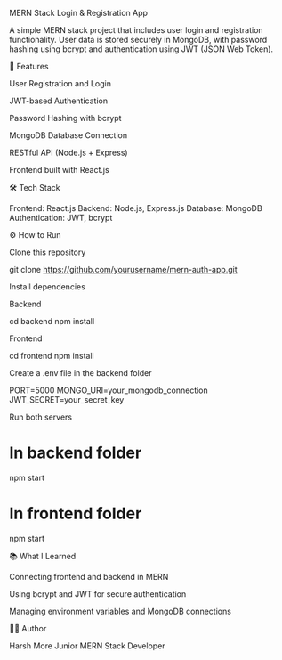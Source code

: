 MERN Stack Login & Registration App

A simple MERN stack project that includes user login and registration functionality.
User data is stored securely in MongoDB, with password hashing using bcrypt and authentication using JWT (JSON Web Token).

🚀 Features

User Registration and Login

JWT-based Authentication

Password Hashing with bcrypt

MongoDB Database Connection

RESTful API (Node.js + Express)

Frontend built with React.js

🛠️ Tech Stack

Frontend: React.js
Backend: Node.js, Express.js
Database: MongoDB
Authentication: JWT, bcrypt

⚙️ How to Run

Clone this repository

git clone https://github.com/yourusername/mern-auth-app.git


Install dependencies

Backend

cd backend
npm install


Frontend

cd frontend
npm install


Create a .env file in the backend folder

PORT=5000
MONGO_URI=your_mongodb_connection
JWT_SECRET=your_secret_key


Run both servers

# In backend folder
npm start
# In frontend folder
npm start

📚 What I Learned

Connecting frontend and backend in MERN

Using bcrypt and JWT for secure authentication

Managing environment variables and MongoDB connections

👨‍💻 Author

Harsh More
Junior MERN Stack Developer
